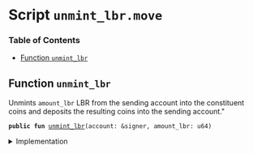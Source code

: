 
<a name="SCRIPT"></a>

# Script `unmint_lbr.move`

### Table of Contents

-  [Function `unmint_lbr`](#SCRIPT_unmint_lbr)



<a name="SCRIPT_unmint_lbr"></a>

## Function `unmint_lbr`

Unmints
<code>amount_lbr</code> LBR from the sending account into the constituent coins and deposits
the resulting coins into the sending account."


<pre><code><b>public</b> <b>fun</b> <a href="#SCRIPT_unmint_lbr">unmint_lbr</a>(account: &signer, amount_lbr: u64)
</code></pre>



<details>
<summary>Implementation</summary>


<pre><code><b>fun</b> <a href="#SCRIPT_unmint_lbr">unmint_lbr</a>(account: &signer, amount_lbr: u64) {
    <b>let</b> withdraw_cap = <a href="../../modules/doc/LibraAccount.md#0x1_LibraAccount_extract_withdraw_capability">LibraAccount::extract_withdraw_capability</a>(account);
    <a href="../../modules/doc/LibraAccount.md#0x1_LibraAccount_unstaple_lbr">LibraAccount::unstaple_lbr</a>(&withdraw_cap, amount_lbr);
    <a href="../../modules/doc/LibraAccount.md#0x1_LibraAccount_restore_withdraw_capability">LibraAccount::restore_withdraw_capability</a>(withdraw_cap);
}
</code></pre>



</details>
